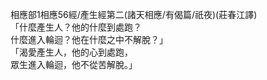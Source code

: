 相應部1相應56經/產生經第二(諸天相應/有偈篇/祇夜)(莊春江譯)  
「什麼產生人？他的什麼到處跑？  
什麼進入輪迴？他在什麼之中不解脫？」  
「渴愛產生人，他的心到處跑，  
眾生進入輪迴，他不從苦解脫。」  
  
  
